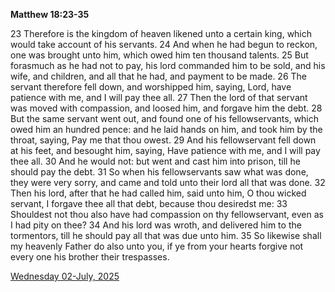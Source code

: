 **Matthew 18:23-35**

23 Therefore is the kingdom of heaven likened unto a certain king, which would take account of his servants. 24 And when he had begun to reckon, one was brought unto him, which owed him ten thousand talents. 25 But forasmuch as he had not to pay, his lord commanded him to be sold, and his wife, and children, and all that he had, and payment to be made. 26 The servant therefore fell down, and worshipped him, saying, Lord, have patience with me, and I will pay thee all. 27 Then the lord of that servant was moved with compassion, and loosed him, and forgave him the debt. 28 But the same servant went out, and found one of his fellowservants, which owed him an hundred pence: and he laid hands on him, and took him by the throat, saying, Pay me that thou owest. 29 And his fellowservant fell down at his feet, and besought him, saying, Have patience with me, and I will pay thee all. 30 And he would not: but went and cast him into prison, till he should pay the debt. 31 So when his fellowservants saw what was done, they were very sorry, and came and told unto their lord all that was done. 32 Then his lord, after that he had called him, said unto him, O thou wicked servant, I forgave thee all that debt, because thou desiredst me: 33 Shouldest not thou also have had compassion on thy fellowservant, even as I had pity on thee? 34 And his lord was wroth, and delivered him to the tormentors, till he should pay all that was due unto him. 35 So likewise shall my heavenly Father do also unto you, if ye from your hearts forgive not every one his brother their trespasses. 

[Wednesday 02-July, 2025](https://getbible.net/kjv/Matthew/18/23-35)
